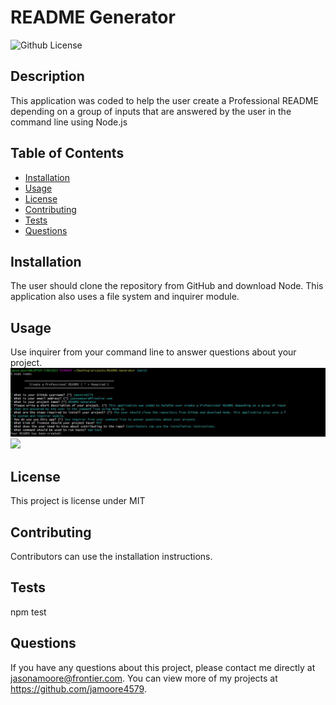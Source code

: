 # README Generator
  ![Github License](http://img.shields.io/badge/license-MIT-blue.svg)
  

  ## Description
  This application was coded to help the user create a Professional README depending on a group of inputs that are answered by the user in the command line using Node.js

  ## Table of Contents
  * [Installation](#installation)
  * [Usage](#usage)
  * [License](#license)
  * [Contributing](#contributing)
  * [Tests](#tests)
  * [Questions](#questions)
  
  ## Installation
  The user should clone the repository from GitHub and download Node. This application also uses a file system and inquirer module.

  ## Usage
  Use inquirer from your command line to answer questions about your project.
  <img src="./utils/Node_Inputs.JPG">
  <img src="https://watch.screencastify.com/v/p3OUyqkhQqhod3ZDEMjg">

  ## License
  This project is license under MIT

  ## Contributing
  Contributors can use the installation instructions.

  ## Tests
  npm test

  ## Questions
  If you have any questions about this project, please contact me directly at jasonamoore@frontier.com. You can view more of my projects at https://github.com/jamoore4579.
  
